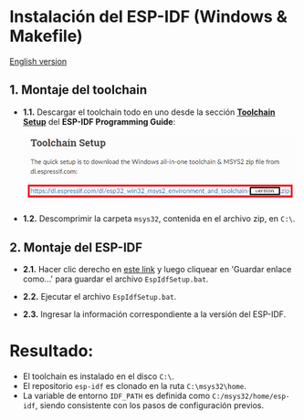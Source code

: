# **Instalación del ESP-IDF (Windows & Makefile)**

[English version](https://github.com/mr-verdant-13/esp-idf-instructions/blob/master/ESP-IDF%20installation/WinMakefileEN.md)

## **1. Montaje del toolchain**

- **1.1.** Descargar el toolchain todo en uno desde la sección [**Toolchain Setup**](https://docs.espressif.com/projects/esp-idf/en/latest/get-started-legacy/windows-setup.html#toolchain-setup) del **ESP-IDF Programming Guide**:

    [!["Toolchain Setup" section](ToolchainSetup.png)](https://docs.espressif.com/projects/esp-idf/en/latest/get-started-legacy/windows-setup.html#toolchain-setup)

- **1.2.** Descomprimir la carpeta `msys32`, contenida en el archivo zip, en `C:\`.

## **2. Montaje del ESP-IDF**

- **2.1.** Hacer clic derecho en [este link](https://raw.githubusercontent.com/mr-verdant-13/esp-idf-instructions/master/ESP-IDF%20installation/EspIdfSetup.bat) y luego cliquear en 'Guardar enlace como...' para guardar el archivo `EspIdfSetup.bat`.

- **2.2.** Ejecutar el archivo `EspIdfSetup.bat`.

- **2.3.** Ingresar la información correspondiente a la versión del ESP-IDF.

# **Resultado:**

- El toolchain es instalado en el disco `C:\`.
- El repositorio `esp-idf` es clonado en la ruta `C:\msys32\home`.
- La variable de entorno `IDF_PATH` es definida como `C:/msys32/home/esp-idf`, siendo consistente con los pasos de configuración previos.